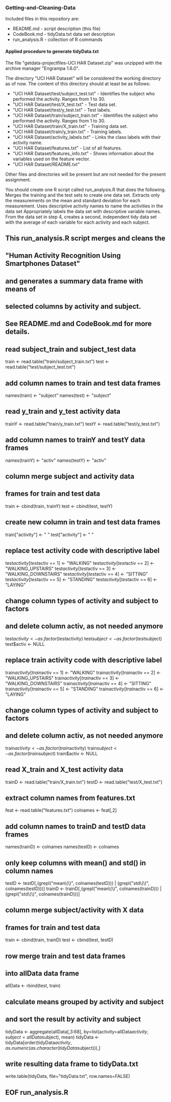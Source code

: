 ### Getting-and-Cleaning-Data

Included files in this repository are:

- README.md - script description (this file)
- CodeBook.md - tidyData.txt data set description
- run_analysis.R - collection of R commands


#### Applied procedure to generate tidyData.txt

The file "getdata-projectfiles-UCI HAR Dataset.zip" was unzipped with the archive manager "Engrampa 1.6.0".

The directory "UCI HAR Dataset" will be considered the working directory as of now. The content of this directory should at least be as follows:

- "UCI HAR Dataset/test/subject_test.txt" - Identifies the subject who performed the activity. Ranges from 1 to 30.
- "UCI HAR Dataset/test/X_test.txt" - Test data set.
- "UCI HAR Dataset/test/y_test.txt" - Test labels.
- "UCI HAR Dataset/train/subject_train.txt" - Identifies the subject who performed the activity. Ranges from 1 to 30.
- "UCI HAR Dataset/train/X_train.txt" - Training data set.
- "UCI HAR Dataset/train/y_train.txt" - Training labels.
- "UCI HAR Dataset/activity_labels.txt" - Links the class labels with their activity name.
- "UCI HAR Dataset/features.txt" - List of all features.
- "UCI HAR Dataset/features_info.txt" - Shows information about the variables used on the feature vector.
- "UCI HAR Dataset/README.txt"

Other files and directories will be present but are not needed for the present assignment.



You should create one R script called run_analysis.R that does the following. 
Merges the training and the test sets to create one data set.
Extracts only the measurements on the mean and standard deviation for each measurement. 
Uses descriptive activity names to name the activities in the data set
Appropriately labels the data set with descriptive variable names. 
From the data set in step 4, creates a second, independent tidy data set with the average of each variable for each activity and each subject.

## This run_analysis.R script merges and cleans the
## "Human Activity Recognition Using Smartphones Dataset"
## and generates a summary data frame with means of
## selected columns by activity and subject.
## See README.md and CodeBook.md for more details.


## read subject_train and subject_test data
train <- read.table("train/subject_train.txt")
test <- read.table("test/subject_test.txt")

## add column names to train and test data frames
names(train) <- "subject"
names(test) <- "subject"

## read y_train and y_test activity data
trainY <- read.table("train/y_train.txt")
testY <- read.table("test/y_test.txt")

## add column names to trainY and testY data frames
names(trainY) <- "activ"
names(testY) <- "activ"

## column merge subject and activity data
## frames for train and test data
train <- cbind(train, trainY)
test <- cbind(test, testY)

## create new column in train and test data frames
train["activity"] <- " "
test["activity"] <- " "

## replace test activity code with descriptive label
test$activity[test$activ == 1] <- "WALKING"
test$activity[test$activ == 2] <- "WALKING_UPSTAIRS"
test$activity[test$activ == 3] <- "WALKING_DOWNSTAIRS"
test$activity[test$activ == 4] <- "SITTING"
test$activity[test$activ == 5] <- "STANDING"
test$activity[test$activ == 6] <- "LAYING"

## change column types of activity and subject to factors
## and delete column activ, as not needed anymore
test$activity <- as.factor(test$activity)
test$subject <- as.factor(test$subject)
test$activ <- NULL

## replace train activity code with descriptive label
train$activity[train$activ == 1] <- "WALKING"
train$activity[train$activ == 2] <- "WALKING_UPSTAIRS"
train$activity[train$activ == 3] <- "WALKING_DOWNSTAIRS"
train$activity[train$activ == 4] <- "SITTING"
train$activity[train$activ == 5] <- "STANDING"
train$activity[train$activ == 6] <- "LAYING"

## change column types of activity and subject to factors
## and delete column activ, as not needed anymore
train$activity <- as.factor(train$activity)
train$subject <- as.factor(train$subject)
train$activ <- NULL

## read X_train and X_test activity data
trainD <- read.table("train/X_train.txt")
testD <- read.table("test/X_test.txt")

## extract column names from features.txt
feat <- read.table("features.txt")
colnames <- feat[,2]

## add column names to trainD and testD data frames
names(trainD) <- colnames
names(testD) <- colnames

## only keep columns with mean() and std() in column names
testD <- testD[,(grepl("mean\\(\\)", colnames(testD))) | (grepl("std\\(\\)", colnames(testD)))]
trainD <- trainD[,(grepl("mean\\(\\)", colnames(trainD))) | (grepl("std\\(\\)", colnames(trainD)))]

## column merge subject/activity with X data
## frames for train and test data
train <- cbind(train, trainD)
test <- cbind(test, testD)

## row merge train and test data frames
## into allData data frame
allData <- rbind(test, train)

## calculate means grouped by activity and subject
## and sort the result by activity and subject
tidyData <- aggregate(allData[,3:68], by=list(activity=allData$activity, subject=allData$subject), mean)
tidyData <- tidyData[order(tidyData$activity, as.numeric(as.character(tidyData$subject))),]

## write resulting data frame to tidyData.txt
write.table(tidyData, file="tidyData.txt", row.names=FALSE)

## EOF run_analysis.R
